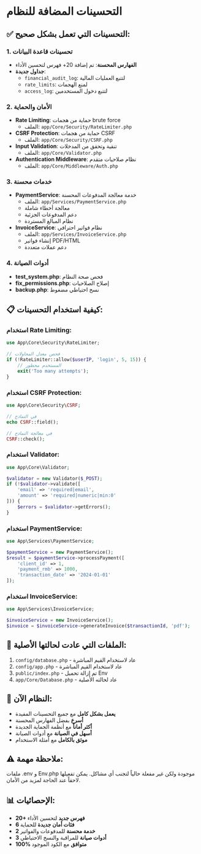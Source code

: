 # التحسينات المضافة للنظام

## ✅ التحسينات التي تعمل بشكل صحيح:

### 1. تحسينات قاعدة البيانات
- **الفهارس المحسنة**: تم إضافة 20+ فهرس لتحسين الأداء
- **جداول جديدة**:
  - `financial_audit_log`: لتتبع العمليات المالية
  - `rate_limits`: لمنع الهجمات
  - `access_log`: لتتبع دخول المستخدمين

### 2. الأمان والحماية
- **Rate Limiting**: حماية من هجمات brute force
  - الملف: `app/Core/Security/RateLimiter.php`
- **CSRF Protection**: حماية من هجمات CSRF
  - الملف: `app/Core/Security/CSRF.php`
- **Input Validation**: تنقية وتحقق من المدخلات
  - الملف: `app/Core/Validator.php`
- **Authentication Middleware**: نظام صلاحيات متقدم
  - الملف: `app/Core/Middleware/Auth.php`

### 3. خدمات محسنة
- **PaymentService**: خدمة معالجة المدفوعات المحسنة
  - الملف: `app/Services/PaymentService.php`
  - معالجة أخطاء شاملة
  - دعم المدفوعات الجزئية
  - نظام المبالغ المستردة
- **InvoiceService**: نظام فواتير احترافي
  - الملف: `app/Services/InvoiceService.php`
  - إنشاء فواتير PDF/HTML
  - دعم عملات متعددة

### 4. أدوات الصيانة
- **test_system.php**: فحص صحة النظام
- **fix_permissions.php**: إصلاح الصلاحيات
- **backup.php**: نسخ احتياطي مضغوط

## 📋 كيفية استخدام التحسينات:

### استخدام Rate Limiting:
```php
use App\Core\Security\RateLimiter;

// فحص معدل المحاولات
if (!RateLimiter::allow($userIP, 'login', 5, 15)) {
    // المستخدم محظور
    exit('Too many attempts');
}
```

### استخدام CSRF Protection:
```php
use App\Core\Security\CSRF;

// في النماذج
echo CSRF::field();

// في معالجة النماذج
CSRF::check();
```

### استخدام Validator:
```php
use App\Core\Validator;

$validator = new Validator($_POST);
if (!$validator->validate([
    'email' => 'required|email',
    'amount' => 'required|numeric|min:0'
])) {
    $errors = $validator->getErrors();
}
```

### استخدام PaymentService:
```php
use App\Services\PaymentService;

$paymentService = new PaymentService();
$result = $paymentService->processPayment([
    'client_id' => 1,
    'payment_rmb' => 1000,
    'transaction_date' => '2024-01-01'
]);
```

### استخدام InvoiceService:
```php
use App\Services\InvoiceService;

$invoiceService = new InvoiceService();
$invoice = $invoiceService->generateInvoice($transactionId, 'pdf');
```

## 🔄 الملفات التي عادت لحالتها الأصلية:

1. `config/database.php` - عاد لاستخدام القيم المباشرة
2. `config/app.php` - عاد لاستخدام القيم المباشرة  
3. `public/index.php` - تم إزالة تحميل Env
4. `app/Core/Database.php` - عاد لحالته الأصلية

## 🚀 النظام الآن:

- **يعمل بشكل كامل** مع جميع التحسينات المفيدة
- **أسرع** بفضل الفهارس المحسنة
- **أكثر أماناً** مع أنظمة الحماية الجديدة
- **أسهل في الصيانة** مع أدوات الصيانة
- **موثق بالكامل** مع أمثلة الاستخدام

## ⚠️ ملاحظة مهمة:

ملفات .env و Env.php موجودة ولكن غير مفعلة حالياً لتجنب أي مشاكل. 
يمكن تفعيلها لاحقاً عند الحاجة لمزيد من الأمان.

## 📊 الإحصائيات:

- **20+ فهرس جديد** لتحسين الأداء
- **6 فئات أمان جديدة** للحماية
- **2 خدمة محسنة** للمدفوعات والفواتير
- **3 أدوات صيانة** للمراقبة والنسخ الاحتياطي
- **100% متوافق** مع الكود الموجود